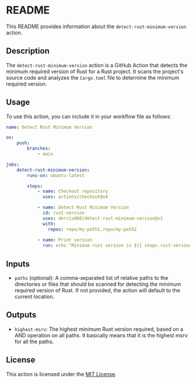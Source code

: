 # README

This README provides information about the `detect-rust-minimum-version` action.

## Description

The `detect-rust-minimum-version` action is a GitHub Action that detects the minimum required version of Rust for a Rust project. It scans the project's source code and analyzes the `Cargo.toml` file to determine the minimum required version.

## Usage

To use this action, you can include it in your workflow file as follows:

```yaml
name: Detect Rust Minimum Version

on:
    push:
        branches:
            - main

jobs:
    detect-rust-minimum-version:
        runs-on: ubuntu-latest

        steps:
            - name: Checkout repository
              uses: actions/checkout@v4

            - name: Detect Rust Minimum Version
              id: rust-version
              uses: derrix060/detect-rust-minimum-version@v1
              with:
                repos: repo/my-path1,repo/my-path2
            
            - name: Print version
              run: echo "Minimum rust version is ${{ steps.rust-version.outputs.highest-msrv }}"
```

## Inputs

- `paths` (optional): A comma-separated list of relative paths to the directories or files that should be scanned for detecting the minimum required version of Rust. If not provided, the action will default to the current location.

## Outputs

- `highest-msrv`: The highest minimum Rust version required, based on a AND operation on all paths.  It basically means that it is the highest msrv for all the paths.

## License

This action is licensed under the [MIT License](LICENSE).
